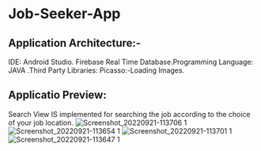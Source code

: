 # Job-Seeker-App
## Application Architecture:-
IDE: Android Studio. Firebase Real Time Database.Programming Language: JAVA .Third Party Libraries:  Picasso:-Loading Images.

## Applicatio Preview:
Search View IS implemented for searching the job according to the choice of your job location.
![Screenshot_20220921-113706 1](https://user-images.githubusercontent.com/82715850/191427846-3cede661-daac-45ff-83e0-67e270488ff8.png)
![Screenshot_20220921-113654 1](https://user-images.githubusercontent.com/82715850/191427908-2377021b-e782-4f8d-a3d6-37141b7ac9ff.png)
![Screenshot_20220921-113701 1](https://user-images.githubusercontent.com/82715850/191427962-c0ccb3f4-9272-45b7-8868-ff1bf41e3252.png)
![Screenshot_20220921-113647 1](https://user-images.githubusercontent.com/82715850/191428000-dfd8592c-8d2e-47b3-b01a-a22726140f0d.png)
